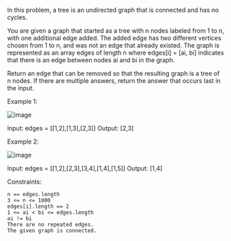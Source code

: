 In this problem, a tree is an undirected graph that is connected and has no cycles.

You are given a graph that started as a tree with n nodes labeled from 1 to n, with one additional edge added. The added edge has two different vertices chosen from 1 to n, and was not an edge that already existed. The graph is represented as an array edges of length n where edges[i] = [ai, bi] indicates that there is an edge between nodes ai and bi in the graph.

Return an edge that can be removed so that the resulting graph is a tree of n nodes. If there are multiple answers, return the answer that occurs last in the input.

 

Example 1:

![image](https://assets.leetcode.com/uploads/2021/05/02/reduntant1-1-graph.jpg)

Input: edges = [[1,2],[1,3],[2,3]]
Output: [2,3]

Example 2:

![image](https://assets.leetcode.com/uploads/2021/05/02/reduntant1-2-graph.jpg)

Input: edges = [[1,2],[2,3],[3,4],[1,4],[1,5]]
Output: [1,4]

 

Constraints:

    n == edges.length
    3 <= n <= 1000
    edges[i].length == 2
    1 <= ai < bi <= edges.length
    ai != bi
    There are no repeated edges.
    The given graph is connected.

